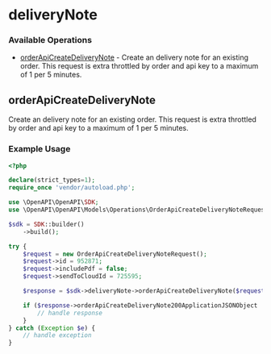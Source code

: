 # deliveryNote

### Available Operations

* [orderApiCreateDeliveryNote](#orderapicreatedeliverynote) - Create an delivery note for an existing order. This request is extra throttled by order and api key to a maximum of 1 per 5 minutes.

## orderApiCreateDeliveryNote

Create an delivery note for an existing order. This request is extra throttled by order and api key to a maximum of 1 per 5 minutes.

### Example Usage

```php
<?php

declare(strict_types=1);
require_once 'vendor/autoload.php';

use \OpenAPI\OpenAPI\SDK;
use \OpenAPI\OpenAPI\Models\Operations\OrderApiCreateDeliveryNoteRequest;

$sdk = SDK::builder()
    ->build();

try {
    $request = new OrderApiCreateDeliveryNoteRequest();
    $request->id = 952871;
    $request->includePdf = false;
    $request->sendToCloudId = 725595;

    $response = $sdk->deliveryNote->orderApiCreateDeliveryNote($request);

    if ($response->orderApiCreateDeliveryNote200ApplicationJSONObject !== null) {
        // handle response
    }
} catch (Exception $e) {
    // handle exception
}
```
